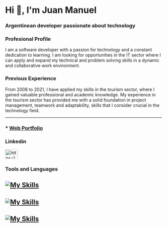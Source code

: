 <h1>Hi 👋, I'm Juan Manuel</h1>
<h3>Argentinean developer passionate about technology</h3>

### Profesional Profile
I am a software developer with a passion for technology and a constant dedication to learning. I am looking for opportunities in the IT sector where I can apply and expand my technical and problem solving skills in a dynamic and collaborative work environment.

### Previous Experience 
From 2008 to 2021, I have applied my skills in the tourism sector, where I gained valuable professional and academic knowledge. My experience in the tourism sector has provided me with a solid foundation in project management, teamwork and adaptability, skills that I consider crucial in the technology field.

---

### * [Web Portfolio](https://juanmanuelsanjurjodev.netlify.app/)

<h3>Linkedin</h3>
 <a href="https://www.linkedin.com/in/juanmanuelsanjurjo/" target="blank"><img align="center" src="https://raw.githubusercontent.com/rahuldkjain/github-profile-readme-generator/master/src/images/icons/Social/linked-in-alt.svg" alt="https://www.linkedin.com/in/juanmanuelsanjurjo/" height="30" width="40" /></a>




### Tools and Languages
[![My Skills](https://skillicons.dev/icons?i=js,html,css,tailwind,react,nextjs,astro)](https://skillicons.dev)
---
[![My Skills](https://skillicons.dev/icons?i=nodejs,express,mysql,sqlite,mongodb,java,php,py,c)](https://skillicons.dev)
---
[![My Skills](https://skillicons.dev/icons?i=vite,linux,git,postman,jest,vitest,cypress,figma,docker,vscode,vim,neovim)](https://skillicons.dev)
---

